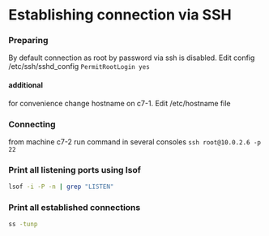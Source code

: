 # Establishing connection via SSH

### Preparing
By default connection as root by password via ssh is disabled. Edit config /etc/ssh/sshd_config
`PermitRootLogin yes`
#### additional
for convenience change hostname on c7-1. Edit /etc/hostname file
### Connecting
from machine c7-2 run command in several consoles
`ssh root@10.0.2.6 -p 22`
### Print all listening ports using lsof
``` bash
lsof -i -P -n | grep "LISTEN"
```
### Print all established connections
``` bash
ss -tunp
```

